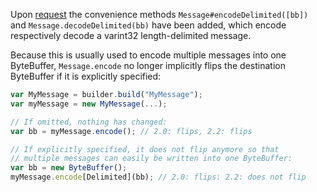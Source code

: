Upon [request](https://github.com/dcodeIO/ProtoBuf.js/issues/115) the convenience methods `Message#encodeDelimited([bb])` and `Message.decodeDelimited(bb)` have been added, which encode respectively decode a varint32 length-delimited message.

Because this is usually used to encode multiple messages into one ByteBuffer, `Message.encode` no longer implicitly flips the destination ByteBuffer if it is explicitly specified:

```js
var MyMessage = builder.build("MyMessage");
var myMessage = new MyMessage(...);

// If omitted, nothing has changed:
var bb = myMessage.encode(); // 2.0: flips, 2.2: flips

// If explicitly specified, it does not flip anymore so that
// multiple messages can easily be written into one ByteBuffer:
var bb = new ByteBuffer();
myMessage.encode[Delimited](bb); // 2.0: flips: 2.2: does not flip
```